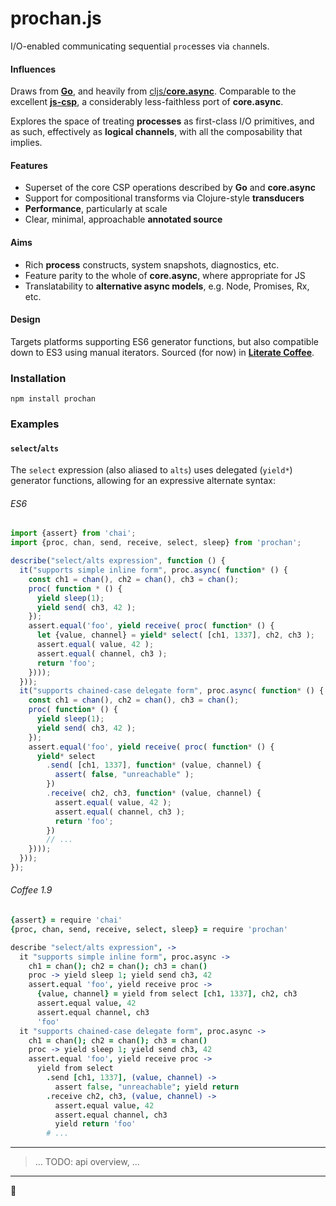 # prochan.js

I/O-enabled communicating sequential `proc`esses via `chan`nels.


#### Influences

Draws from [**Go**][0], and heavily from [cljs/**core.async**][1]. Comparable to the excellent [**js-csp**][2], a considerably less-faithless port of **core.async**.

Explores the space of treating **processes** as first-class I/O primitives, and as such, effectively as **logical channels**, with all the composability that implies.


#### Features

- Superset of the core CSP operations described by **Go** and **core.async**
- Support for compositional transforms via Clojure-style **transducers**
- **Performance**, particularly at scale
- Clear, minimal, approachable **annotated source**


#### Aims

- Rich **process** constructs, system snapshots, diagnostics, etc.
- Feature parity to the whole of **core.async**, where appropriate for JS
- Translatability to **alternative async models**, e.g. Node, Promises, Rx, etc.


#### Design

Targets platforms supporting ES6 generator functions, but also compatible down to ES3 using manual iterators. Sourced (for now) in [**Literate Coffee**][3].



### Installation

`npm install prochan`



### Examples


#### `select`/`alts`

The `select` expression (also aliased to `alts`) uses delegated (`yield*`) generator functions, allowing for an expressive alternate syntax:

###### ES6

```js
import {assert} from 'chai';
import {proc, chan, send, receive, select, sleep} from 'prochan';

describe("select/alts expression", function () {
  it("supports simple inline form", proc.async( function* () {
    const ch1 = chan(), ch2 = chan(), ch3 = chan();
    proc( function * () {
      yield sleep(1);
      yield send( ch3, 42 );
    });
    assert.equal('foo', yield receive( proc( function* () {
      let {value, channel} = yield* select( [ch1, 1337], ch2, ch3 );
      assert.equal( value, 42 );
      assert.equal( channel, ch3 );
      return 'foo';
    })));
  }));
  it("supports chained-case delegate form", proc.async( function* () {
    const ch1 = chan(), ch2 = chan(), ch3 = chan();
    proc( function* () {
      yield sleep(1);
      yield send( ch3, 42 );
    });
    assert.equal('foo', yield receive( proc( function* () {
      yield* select
        .send( [ch1, 1337], function* (value, channel) {
          assert( false, "unreachable" );
        })
        .receive( ch2, ch3, function* (value, channel) {
          assert.equal( value, 42 );
          assert.equal( channel, ch3 );
          return 'foo';
        })
        // ...
    })));
  }));
});
```

###### Coffee 1.9

```coffee
{assert} = require 'chai'
{proc, chan, send, receive, select, sleep} = require 'prochan'

describe "select/alts expression", ->
  it "supports simple inline form", proc.async ->
    ch1 = chan(); ch2 = chan(); ch3 = chan()
    proc -> yield sleep 1; yield send ch3, 42
    assert.equal 'foo', yield receive proc ->
      {value, channel} = yield from select [ch1, 1337], ch2, ch3
      assert.equal value, 42
      assert.equal channel, ch3
      'foo'
  it "supports chained-case delegate form", proc.async ->
    ch1 = chan(); ch2 = chan(); ch3 = chan()
    proc -> yield sleep 1; yield send ch3, 42
    assert.equal 'foo', yield receive proc ->
      yield from select
        .send [ch1, 1337], (value, channel) ->
          assert false, "unreachable"; yield return
        .receive ch2, ch3, (value, channel) ->
          assert.equal value, 42
          assert.equal channel, ch3
          yield return 'foo'
        # ...
```



---

> ... TODO: api overview, ...

---

👋




[0]: https://golang.org/
[1]: https://github.com/clojure/core.async
[2]: https://github.com/ubolonton/js-csp
[3]: http://coffeescript.org/#literate
